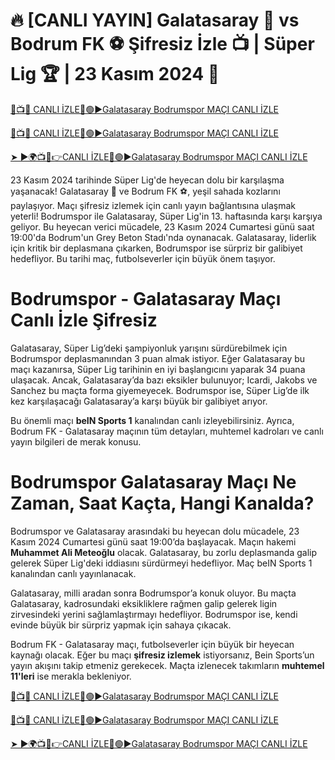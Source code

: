 # 🔥 [CANLI YAYIN] Galatasaray 🦁 vs Bodrum FK ⚽️ Şifresiz İzle 📺 | Süper Lig 🏆 | 23 Kasım 2024 🌟

[🔴📺📱 CANLI İZLE🔴🟢▶️Galatasaray Bodrumspor MAÇI CANLI İZLE](https://shorturl.at/DfDRm)

[🔴📺📱 CANLI İZLE🔴🟢▶️Galatasaray Bodrumspor MAÇI CANLI İZLE](https://shorturl.at/DfDRm)

[➤ ►🌍📺📱👉CANLI İZLE🔴🟢▶️Galatasaray Bodrumspor MAÇI CANLI İZLE](https://shorturl.at/DfDRm)

23 Kasım 2024 tarihinde Süper Lig'de heyecan dolu bir karşılaşma yaşanacak! Galatasaray 🦁 ve Bodrum FK ⚽️, yeşil sahada kozlarını paylaşıyor. Maçı şifresiz izlemek için canlı yayın bağlantısına ulaşmak yeterli! Bodrumspor ile Galatasaray, Süper Lig'in 13. haftasında karşı karşıya geliyor. Bu heyecan verici mücadele, 23 Kasım 2024 Cumartesi günü saat 19:00'da Bodrum'un Grey Beton Stadı'nda oynanacak. Galatasaray, liderlik için kritik bir deplasmana çıkarken, Bodrumspor ise sürpriz bir galibiyet hedefliyor. Bu tarihi maç, futbolseverler için büyük önem taşıyor.

# Bodrumspor - Galatasaray Maçı Canlı İzle Şifresiz

Galatasaray, Süper Lig’deki şampiyonluk yarışını sürdürebilmek için Bodrumspor deplasmanından 3 puan almak istiyor. Eğer Galatasaray bu maçı kazanırsa, Süper Lig tarihinin en iyi başlangıcını yaparak 34 puana ulaşacak. Ancak, Galatasaray’da bazı eksikler bulunuyor; Icardi, Jakobs ve Sanchez bu maçta forma giyemeyecek. Bodrumspor ise, Süper Lig’de ilk kez karşılaşacağı Galatasaray’a karşı büyük bir galibiyet arıyor.

Bu önemli maçı **beIN Sports 1** kanalından canlı izleyebilirsiniz. Ayrıca, Bodrum FK - Galatasaray maçının tüm detayları, muhtemel kadroları ve canlı yayın bilgileri de merak konusu.

# Bodrumspor Galatasaray Maçı Ne Zaman, Saat Kaçta, Hangi Kanalda?

Bodrumspor ve Galatasaray arasındaki bu heyecan dolu mücadele, 23 Kasım 2024 Cumartesi günü saat 19:00’da başlayacak. Maçın hakemi **Muhammet Ali Meteoğlu** olacak. Galatasaray, bu zorlu deplasmanda galip gelerek Süper Lig'deki iddiasını sürdürmeyi hedefliyor. Maç beIN Sports 1 kanalından canlı yayınlanacak.

Galatasaray, milli aradan sonra Bodrumspor’a konuk oluyor. Bu maçta Galatasaray, kadrosundaki eksikliklere rağmen galip gelerek ligin zirvesindeki yerini sağlamlaştırmayı hedefliyor. Bodrumspor ise, kendi evinde büyük bir sürpriz yapmak için sahaya çıkacak.

Bodrum FK - Galatasaray maçı, futbolseverler için büyük bir heyecan kaynağı olacak. Eğer bu maçı **şifresiz izlemek** istiyorsanız, Bein Sports’un yayın akışını takip etmeniz gerekecek. Maçta izlenecek takımların **muhtemel 11'leri** ise merakla bekleniyor.

[🔴📺📱 CANLI İZLE🔴🟢▶️Galatasaray Bodrumspor MAÇI CANLI İZLE](https://shorturl.at/DfDRm)

[🔴📺📱 CANLI İZLE🔴🟢▶️Galatasaray Bodrumspor MAÇI CANLI İZLE](https://shorturl.at/DfDRm)

[➤ ►🌍📺📱👉CANLI İZLE🔴🟢▶️Galatasaray Bodrumspor MAÇI CANLI İZLE](https://shorturl.at/DfDRm)
